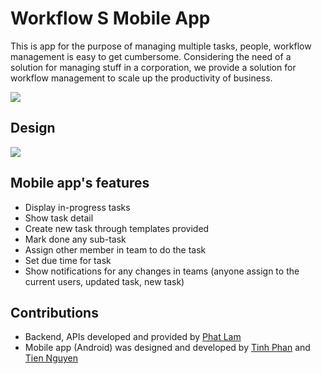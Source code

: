# Workflow S Mobile App
This is app for the purpose of managing multiple tasks, people, workflow management is easy to get cumbersome. Considering the need of a solution for managing stuff in a corporation, we provide a solution for workflow management to scale up the productivity of business. 

<img src="https://github.com/tinhpv/workflow-app-android/blob/master/images/screenshot.png?raw=true" />

## Design
<img src="https://github.com/tinhpv/workflow-app-android/blob/master/images/logical.png?raw=true" />

## Mobile app's features
- Display in-progress tasks
- Show task detail
- Create new task through templates provided
- Mark done any sub-task
- Assign other member in team to do the task
- Set due time for task
- Show notifications for any changes in teams (anyone assign to the current users, updated task, new task)

## Contributions
- Backend, APIs developed and provided by [Phat Lam](https://github.com/lamthanhphat98 "Phat Lam")
- Mobile app (Android) was designed and developed by [Tinh Phan](https://github.com/tinhpv "Tinh Phan") and [Tien Nguyen](https://github.com/neit98 "Tien Nguyen")

